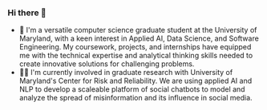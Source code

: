 ### Hi there 👋
- 🔭 I'm a versatile computer science graduate student at the University of Maryland, with a keen interest in Applied AI, Data Science, and Software Engineering. My coursework, projects, and internships have equipped me with the technical expertise and analytical thinking skills needed to create innovative solutions for challenging problems.
- 👩‍💻 I'm currently involved in graduate research with University of Maryland's Center for Risk and Reliability. We are using applied AI and NLP to develop a scaleable platform of social chatbots to model and analyze the spread of misinformation and its influence in social media.



<!--
**as2032/as2032** is a ✨ _special_ ✨ repository because its `README.md` (this file) appears on your GitHub profile.

Here are some ideas to get you started:

- 🔭 I’m currently working on ...
- 🌱 I’m currently learning ...
- 👯 I’m looking to collaborate on ...
- 🤔 I’m looking for help with ...
- 💬 Ask me about ...
- 📫 How to reach me: ...
- 😄 Pronouns: ...
- ⚡ Fun fact: ...
-->
